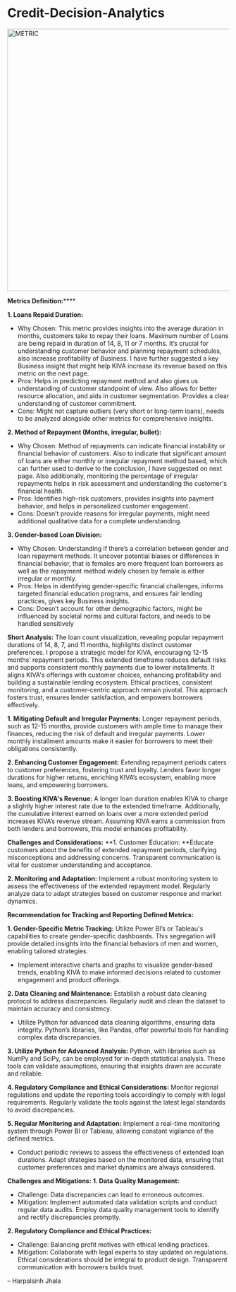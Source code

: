 # Credit-Decision-Analytics
<img width="593" alt="METRIC" src="https://github.com/harpalsinhjhala13/Credit-Decision-Analytics/assets/141703984/6da4c4b1-e067-4cf6-8daa-0ba4964fd874">



****Metrics Definition:********

**1. Loans Repaid Duration:**
   - Why Chosen: This metric provides insights into the average duration in months, customers take to repay their loans. Maximum number of Loans are being repaid in duration of 14, 8, 11 or 7 months. It’s crucial for understanding customer behavior and planning repayment schedules, also increase profitability of Business. I have further suggested a key Business insight that might help KIVA increase its revenue based on this metric on the next page.
   - Pros: Helps in predicting repayment method and also gives us understanding of customer standpoint of view. Also allows for better resource allocation, and aids in customer segmentation. Provides a clear understanding of customer commitment.
   - Cons: Might not capture outliers (very short or long-term loans), needs to be analyzed alongside other metrics for comprehensive insights.

**2. Method of Repayment (Months, irregular, bullet):**
   - Why Chosen: Method of repayments can indicate financial instability or financial behavior of customers. Also to indicate that significant amount of loans are either monthly or irregular repayment method based, which can further used to derive to the conclusion, I have suggested on next page. Also additionally, monitoring the percentage of irregular repayments helps in risk assessment and understanding the customer's financial health.
   - Pros: Identifies high-risk customers, provides insights into payment behavior, and helps in personalized customer engagement.
   - Cons: Doesn’t provide reasons for irregular payments, might need additional qualitative data for a complete understanding.

**3. Gender-based Loan Division:**
   - Why Chosen: Understanding if there’s a correlation between gender and loan repayment methods. It uncover potential biases or differences in financial behavior, that is females are more frequent loan borrowers as well as the repayment method widely chosen by female is either irregular or monthly.
   - Pros: Helps in identifying gender-specific financial challenges, informs targeted financial education programs, and ensures fair lending practices, gives key Business insights.
   - Cons: Doesn’t account for other demographic factors, might be influenced by societal norms and cultural factors, and needs to be handled sensitively
 
**Short Analysis:**
The loan count visualization, revealing popular repayment durations of 14, 8, 7, and 11 months, highlights distinct customer preferences. I propose a strategic model for KIVA, encouraging 12-15 months’ repayment periods. This extended timeframe reduces default risks and supports consistent monthly payments due to lower installments. It aligns KIVA's offerings with customer choices, enhancing profitability and building a sustainable lending ecosystem. Ethical practices, consistent monitoring, and a customer-centric approach remain pivotal. This approach fosters trust, ensures lender satisfaction, and empowers borrowers effectively.

**1. Mitigating Default and Irregular Payments:** Longer repayment periods, such as 12-15 months, provide customers with ample time to manage their finances, reducing the risk of default and irregular payments. Lower monthly installment amounts make it easier for borrowers to meet their obligations consistently.

**2. Enhancing Customer Engagement:** Extending repayment periods caters to customer preferences, fostering trust and loyalty. Lenders favor longer durations for higher returns, enriching KIVA’s ecosystem, enabling more loans, and empowering borrowers.

**3. Boosting KIVA's Revenue:** A longer loan duration enables KIVA to charge a slightly higher interest rate due to the extended timeframe. Additionally, the cumulative interest earned on loans over a more extended period increases KIVA’s revenue stream. Assuming KIVA earns a commission from both lenders and borrowers, this model enhances profitability.


**Challenges and Considerations:**
**1. Customer Education: **Educate customers about the benefits of extended repayment periods, clarifying misconceptions and addressing concerns. Transparent communication is vital for customer understanding and acceptance.

**2. Monitoring and Adaptation:** Implement a robust monitoring system to assess the effectiveness of the extended repayment model. Regularly analyze data to adapt strategies based on customer response and market dynamics.


**Recommendation for Tracking and Reporting Defined Metrics:**  

**1. Gender-Specific Metric Tracking:** Utilize Power BI’s or Tableau's capabilities to create gender-specific dashboards. This segregation will provide detailed insights into the financial behaviors of men and women, enabling tailored strategies.
   - Implement interactive charts and graphs to visualize gender-based trends, enabling KIVA to make informed decisions related to customer engagement and product offerings.

**2. Data Cleaning and Maintenance:** Establish a robust data cleaning protocol to address discrepancies. Regularly audit and clean the dataset to maintain accuracy and consistency.
   - Utilize Python for advanced data cleaning algorithms, ensuring data integrity. Python’s libraries, like Pandas, offer powerful tools for handling complex data discrepancies.

**3. Utilize Python for Advanced Analysis:** Python, with libraries such as NumPy and SciPy, can be employed for in-depth statistical analysis. These tools can validate assumptions, ensuring that insights drawn are accurate and reliable.

**4. Regulatory Compliance and Ethical Considerations:** Monitor regional regulations and update the reporting tools accordingly to comply with legal requirements. Regularly validate the tools against the latest legal standards to avoid discrepancies.

**5. Regular Monitoring and Adaptation:**  Implement a real-time monitoring system through Power BI or Tableau, allowing constant vigilance of the defined metrics.
   - Conduct periodic reviews to assess the effectiveness of extended loan durations. Adapt strategies based on the monitored data, ensuring that customer preferences and market dynamics are always considered.

**Challenges and Mitigations:**
**1. Data Quality Management:**
   - Challenge: Data discrepancies can lead to erroneous outcomes.
   - Mitigation: Implement automated data validation scripts and conduct regular data audits. Employ data quality management tools to identify and rectify discrepancies promptly.

**2. Regulatory Compliance and Ethical Practices:**
  - Challenge: Balancing profit motives with ethical lending practices.
   - Mitigation: Collaborate with legal experts to stay updated on regulations. Ethical considerations should be integral to product design. Transparent communication with borrowers builds trust.
 
– Harpalsinh Jhala
